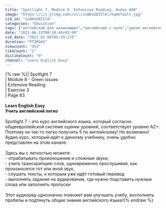 ```yaml
---
title: "Spotlight 7. Module 8. Extensive Reading. Audio #48"
image: "https:\/\/i.ytimg.com\/vi\/zuQKoU8ISlA\/hqdefault.jpg"
vid_id: "zuQKoU8ISlA"
categories: "Education"
tags: ["английский для начинающих","английский с нуля","уроки английского"]
date: "2021-06-13T08:50:44+03:00"
vid_date: "2021-01-06T05:39:17Z"
duration: "PT2M16S"
viewcount: "353"
likeCount: "2"
dislikeCount: "0"
channel: "Learn English Easy"
---
```

{% raw %}| Spotlight 7<br />| Module 8 - Green issues<br />| Extensive Reading<br />| Exercise 3<br />| Page 83<br />__________________________<br />Learn English Easy<br />Учить английский легко<br />__________________________<br />   Spotlight 7 – это курс английского языка, который согласно общеевропейской системе оценки уровней, соответствует уровню А2+. Поэтому не так-то легко получить 5 по английскому! Но возможно! Аудио курс, который идёт к данному учебнику, очень удобно представлен на этом канале. <br /><br />Здесь вы с легкостью можете:<br />- отрабатывать произношение и сложные звуки,<br />- учить транскрипцию слов, одновременно прослушивая, как произносится тот или иной звук, <br />- слушать тексты, к которым уже идёт готовый перевод<br />- выполнять задания на аудирование, где нужно подставить нужные слова или заполнить пропуски<br />  <br />  Этот аудиоряд однозначно поможет вам улучшить учебу, восполнить пробелы и подтянуть общие знания английского языка!{% endraw %}

